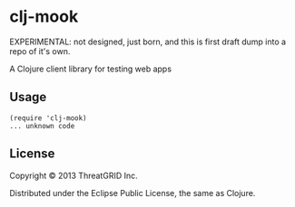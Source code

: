 # clj-mook

EXPERIMENTAL: not designed, just born, and this is first draft dump into
a repo of it's own.

A Clojure client library for testing web apps

## Usage

    (require 'clj-mook)
	... unknown code

## License

Copyright © 2013 ThreatGRID Inc.

Distributed under the Eclipse Public License, the same as Clojure.
